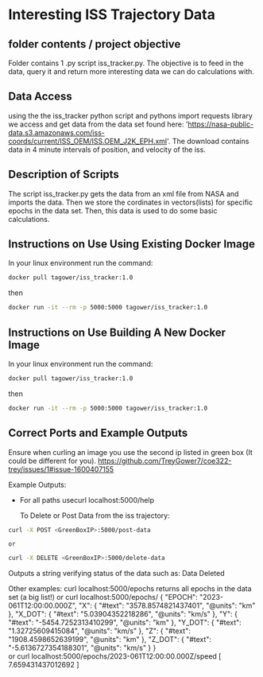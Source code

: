 # Interesting ISS Trajectory Data

folder contents / project objective
-----------------------------
Folder contains 1 .py script iss_tracker.py. The objective is to feed in the data, query it and return more interesting data we can do calculations with.

Data Access
-----------------------------
using the the iss_tracker python script and pythons import requests library we access and get data from the data set found here: 'https://nasa-public-data.s3.amazonaws.com/iss-coords/current/ISS_OEM/ISS.OEM_J2K_EPH.xml'. The download contains data in 4 minute intervals of position, and velocity of the iss.

Description of Scripts
-----------------------------
The script iss_tracker.py gets the data from an xml file from NASA and imports the data. Then we store the cordinates in vectors(lists) for specific epochs in the data set. Then, this data is used to do some basic calculations.

Instructions on Use Using Existing Docker Image
-----------------------------
In your linux environment run the command:   
```sh  
docker pull tagower/iss_tracker:1.0
```
then
```sh  
docker run -it --rm -p 5000:5000 tagower/iss_tracker:1.0
```

Instructions on Use Building A New Docker Image
-----------------------------
In your linux environment run the command:   
```sh  
docker pull tagower/iss_tracker:1.0
```
then
```sh  
docker run -it --rm -p 5000:5000 tagower/iss_tracker:1.0
```

Correct Ports and Example Outputs
-----------------------------
Ensure when curling an image you use the second ip listed in green box (It could be different for you).
https://github.com/TreyGower7/coe322-trey/issues/1#issue-1600407155

Example Outputs:

* For all paths usecurl localhost:5000/help

	To Delete or Post Data from the iss trajectory:
```sh
curl -X POST <GreenBoxIP>:5000/post-data 
```	
	or  
```sh  
curl -X DELETE <GreenBoxIP>:5000/delete-data
```
Outputs a string verifying status of the data such as: Data Deleted

Other examples:
	curl localhost:5000/epochs
        returns all epochs in the data set (a big list!)
	or
	curl localhost:5000/epochs/<specific epoch you want from epoch data set>
	{
  	"EPOCH": "2023-061T12:00:00.000Z",
  	"X": {
    		"#text": "3578.8574821437401",
    		"@units": "km"
  	},
  	"X_DOT": {
    		"#text": "5.03904352218286",
    		"@units": "km/s"
  	},
  	"Y": {
    		"#text": "-5454.7252313410299",
    		"@units": "km"
  	},
  	"Y_DOT": {
    		"#text": "1.32725609415084",
    		"@units": "km/s"
  	},
  	"Z": {
    		"#text": "1908.4598652639199",
   		 "@units": "km"
  	},
  	"Z_DOT": {
    		"#text": "-5.6136727354188301",
    		"@units": "km/s"
  	}
	}		
	or
	curl localhost:5000/epochs/2023-061T12:00:00.000Z/speed
        [
        7.659431437012692
        ]   
